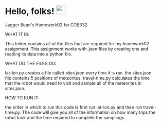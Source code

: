 # Hello, folks! <img src="https://raw.githubusercontent.com/MartinHeinz/MartinHeinz/master/wave.gif" width="30px">



Jagger Bean's Homework02 for COE332


WHAT IT IS:

This folder contains all of the files that are required for my homework02 assignment.
This assignment works with .json files by creating one and reading its data into a python file.


WHAT DO THE FILES DO:

lat-lon.py creates a file called sites.json every time it is ran.
the sites.json file contains 5 positions of meteorites.
travel-time.py calculates the time that the robot would need to visit and sample all of the meteorites in sites.json.


HOW TO RUN IT:

the order in which to run this code is first run lat-lon.py and then run travel-time.py.
The code will give you all of the information on how many trips the robot took and the time required to complete the samplings


